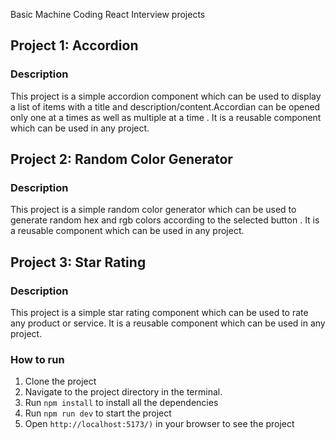 Basic Machine Coding React Interview projects

## Project 1: Accordion

### Description

This project is a simple accordion component which can be used to display a list of items with a title and description/content.Accordian can be opened only one at a times as well as multiple at a time . It is a reusable component which can be used in any project.

## Project 2: Random Color Generator

### Description

This project is a simple random color generator which can be used to generate random hex and rgb colors according to the selected button . It is a reusable component which can be used in any project.

## Project 3: Star Rating

### Description

This project is a simple star rating component which can be used to rate any product or service. It is a reusable component which can be used in any project.

### How to run

1. Clone the project
2. Navigate to the project directory in the terminal.
3. Run `npm install` to install all the dependencies
4. Run `npm run dev` to start the project
5. Open `http://localhost:5173/)` in your browser to see the project
